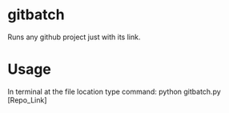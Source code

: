 # gitbatch
Runs any github project just with its link. 

# Usage
In terminal at the file location type command: python gitbatch.py [Repo_Link]
